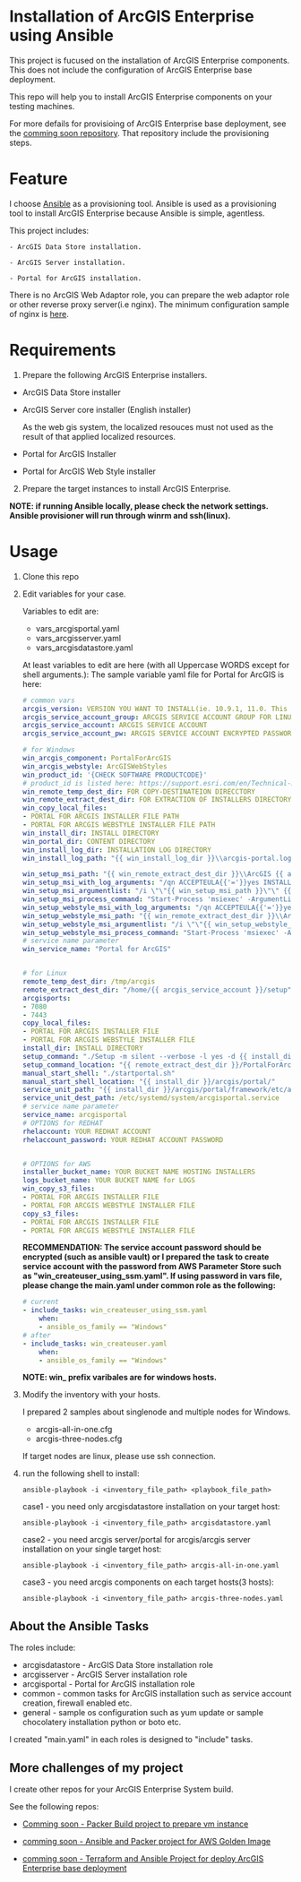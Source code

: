 # Installation of ArcGIS Enterprise using Ansible

This project is fucused on the installation of ArcGIS Enterprise components. This does not include the configuration of ArcGIS Enterprise base deployment.

This repo will help you to install ArcGIS Enterprise components on your testing machines.

For more defails for provisioing of ArcGIS Enterprise base deployment, see the [comming soon repository](https://atzhit7/arcgis-system-deploy).
That repository include the provisioning steps.

# Feature

I choose [Ansible](https://docs.ansible.com/ansible/2.9_ja/index.html) as a provisioning tool.
Ansible is used as a provisioning tool to install ArcGIS Enterprise because Ansible is simple, agentless.

This project includes:

    - ArcGIS Data Store installation.
        
    - ArcGIS Server installation.

    - Portal for ArcGIS installation.

There is no ArcGIS Web Adaptor role, you can prepare the web adaptor role or other reverse proxy server(i.e nginx).
The minimum configuration sample of nginx is [here](https://github.com/atzhit7/nginx-arcgis).

# Requirements

1. Prepare the following ArcGIS Enterprise installers.

* ArcGIS Data Store installer

* ArcGIS Server core installer (English installer)

    As the web gis system, the localized resouces must not used as the result of that applied localized resources.

* Portal for ArcGIS Installer

* Portal for ArcGIS Web Style installer


2. Prepare the target instances to install ArcGIS Enterprise.

**NOTE: if running Ansible locally, please check the network settings. Ansible provisioner will run through winrm and ssh(linux).**

# Usage

1. Clone this repo
1. Edit variables for your case.
    
    Variables to edit are:
    - vars_arcgisportal.yaml
    - vars_arcgisserver.yaml
    - vars_arcgisdatastore.yaml

    At least variables to edit are here (with all Uppercase WORDS except for shell arguments.):
    The sample variable yaml file for Portal for ArcGIS is here:

    ```yaml
    # common vars
    arcgis_version: VERSION YOU WANT TO INSTALL(ie. 10.9.1, 11.0. This is used in extract directory)
    arcgis_service_account_group: ARCGIS SERVICE ACCOUNT GROUP FOR LINUX
    arcgis_service_account: ARCGIS SERVICE ACCOUNT
    arcgis_service_account_pw: ARCGIS SERVICE ACCOUNT ENCRYPTED PASSWORD

    # for Windows
    win_arcgis_component: PortalForArcGIS
    win_arcgis_webstyle: ArcGISWebStyles
    win_product_id: '{CHECK SOFTWARE PRODUCTCODE}'
    # product_id is listed here: https://support.esri.com/en/Technical-Article/000013200
    win_remote_temp_dest_dir: FOR COPY-DESTINATEION DIRECCTORY
    win_remote_extract_dest_dir: FOR EXTRACTION OF INSTALLERS DIRECTORY
    win_copy_local_files:
    - PORTAL FOR ARCGIS INSTALLER FILE PATH
    - PORTAL FOR ARCGIS WEBSTYLE INSTALLER FILE PATH
    win_install_dir: INSTALL DIRECTORY
    win_portal_dir: CONTENT DIRECTORY
    win_install_log_dir: INSTALLATION LOG DIRECTORY
    win_install_log_path: "{{ win_install_log_dir }}\\arcgis-portal.log"

    win_setup_msi_path: "{{ win_remote_extract_dest_dir }}\\ArcGIS {{ arcgis_version }}\\{{ win_arcgis_component }}\\SetupFiles\\setup.msi"
    win_setup_msi_with_log_arguments: "/qn ACCEPTEULA{{'='}}yes INSTALLDIR{{'='}}{{ win_install_dir }} CONTENTDIR{{'='}}{{ win_portal_dir }} USER_NAME{{'='}}{{ arcgis_service_account }} PASSWORD{{'='}}{{ arcgis_service_account_pw }} /L*V {{ win_install_log_path }}"
    win_setup_msi_argumentlist: "/i \"\"{{ win_setup_msi_path }}\"\" {{ win_setup_msi_with_log_arguments }}"
    win_setup_msi_process_command: "Start-Process 'msiexec' -ArgumentList \"{{ win_setup_msi_argumentlist }}\" -Wait"
    win_setup_webstyle_msi_with_log_arguments: "/qn ACCEPTEULA{{'='}}yes /L*V {{ win_install_log_path }}"
    win_setup_webstyle_msi_path: "{{ win_remote_extract_dest_dir }}\\ArcGIS 10.9.1\\ArcGISWebStyles\\SetupFiles\\setup.msi"
    win_setup_webstyle_msi_argumentlist: "/i \"\"{{ win_setup_webstyle_msi_path }}\"\" {{ win_setup_webstyle_msi_with_log_arguments }}"
    win_setup_webstyle_msi_process_command: "Start-Process 'msiexec' -ArgumentList \"{{ win_setup_webstyle_msi_argumentlist }}\" -Wait" 
    # service name parameter
    win_service_name: "Portal for ArcGIS"


    # for Linux
    remote_temp_dest_dir: /tmp/arcgis
    remote_extract_dest_dir: "/home/{{ arcgis_service_account }}/setup"
    arcgisports:
    - 7080
    - 7443
    copy_local_files:
    - PORTAL FOR ARCGIS INSTALLER FILE
    - PORTAL FOR ARCGIS WEBSTYLE INSTALLER FILE
    install_dir: INSTALL DIRECTORY
    setup_command: "./Setup -m silent --verbose -l yes -d {{ install_dir }}"
    setup_command_location: "{{ remote_extract_dest_dir }}/PortalForArcGIS/"
    manual_start_shell: "./startportal.sh"
    manual_start_shell_location: "{{ install_dir }}/arcgis/portal/"
    service_unit_path: "{{ install_dir }}/arcgis/portal/framework/etc/arcgisportal.service"
    service_unit_dest_path: /etc/systemd/system/arcgisportal.service
    # service name parameter
    service_name: arcgisportal
    # OPTIONS for REDHAT
    rhelaccount: YOUR REDHAT ACCOUNT
    rhelaccount_password: YOUR REDHAT ACCOUNT PASSWORD


    # OPTIONS for AWS
    installer_bucket_name: YOUR BUCKET NAME HOSTING INSTALLERS
    logs_bucket_name: YOUR BUCKET NAME for LOGS
    win_copy_s3_files:
    - PORTAL FOR ARCGIS INSTALLER FILE
    - PORTAL FOR ARCGIS WEBSTYLE INSTALLER FILE
    copy_s3_files:
    - PORTAL FOR ARCGIS INSTALLER FILE
    - PORTAL FOR ARCGIS WEBSTYLE INSTALLER FILE
    ```

    **RECOMMENDATION: The service account password should be encrypted (such as ansible vault) or I prepared the task to create service account with the password from AWS Parameter Store such as "win_createuser_using_ssm.yaml". If using password in vars file, please change the main.yaml under common role as the following:**

    ```yaml
    # current
    - include_tasks: win_createuser_using_ssm.yaml
        when:
        - ansible_os_family == "Windows"
    # after
    - include_tasks: win_createuser.yaml
        when:
        - ansible_os_family == "Windows"
    ```

    **NOTE: win_ prefix varibales are for windows hosts.**

1. Modify the inventory with your hosts.
    
    I prepared 2 samples about singlenode and multiple nodes for Windows.
    
    * arcgis-all-in-one.cfg
    * arcgis-three-nodes.cfg

    If target nodes are linux, please use ssh connection.

1. run the following shell to install:

    `ansible-playbook -i <inventory_file_path> <playbook_file_path>`

    case1 - you need only arcgisdatastore installation on your target host:

    `ansible-playbook -i <inventory_file_path> arcgisdatastore.yaml`

    case2 - you need arcgis server/portal for arcgis/arcgis server installation on your single target host:

    `ansible-playbook -i <inventory_file_path> arcgis-all-in-one.yaml`

    case3 - you need arcgis components on each target hosts(3 hosts):

    `ansible-playbook -i <inventory_file_path> arcgis-three-nodes.yaml`

## About the Ansible Tasks

The roles include:

* arcgisdatastore - ArcGIS Data Store installation role
* arcgisserver - ArcGIS Server installation role
* arcgisportal - Portal for ArcGIS installation role
* common - common tasks for ArcGIS installation such as service account creation, firewall enabled etc.
* general - sample os configuration such as yum update or sample chocolatery installation python or boto etc.

I created "main.yaml" in each roles is designed to "include" tasks.

## More challenges of my project

I create other repos for your ArcGIS Enterprise System build.

See the following repos:

* [Comming soon - Packer Build project to prepare vm instance]()

* [comming soon - Ansible and Packer project for AWS Golden Image]()

* [comming soon - Terraform and Ansible Project for deploy ArcGIS Enterprise base deployment]()

